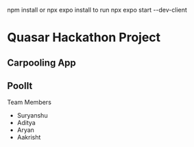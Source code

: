 npm install or npx expo install
to run
npx expo start --dev-client

# Quasar Hackathon Project
## Carpooling App
## PoolIt

Team Members
- Suryanshu
- Aditya
- Aryan
- Aakrisht
